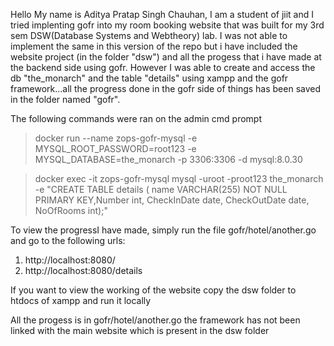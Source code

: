 <p>Hello My name is Aditya Pratap Singh Chauhan, I am a student of jiit and I tried implenting gofr into my room booking website that was built for my 3rd sem DSW(Database Systems and Webtheory) lab.
I was not able to implement the same in this version of the repo but i have included the website project (in the folder "dsw") and all the progess that i have made at the backend side using gofr. 
However I was able to create and access the db "the_monarch" and the table "details" using xampp and the gofr framework...all the progress done in the gofr side of things has been saved in the folder named "gofr".</p>

<p>The following commands were ran on the admin cmd prompt</p>

>docker run --name zops-gofr-mysql -e MYSQL_ROOT_PASSWORD=root123 -e MYSQL_DATABASE=the_monarch -p 3306:3306 -d mysql:8.0.30


>docker exec -it zops-gofr-mysql mysql -uroot -proot123 the_monarch -e "CREATE TABLE details ( name VARCHAR(255) NOT NULL PRIMARY KEY,Number int, CheckInDate date, CheckOutDate date, NoOfRooms int);"

<p>To view the progressI have made, simply run the file gofr/hotel/another.go and go to the following urls:</p>
<ol>
<li>http://localhost:8080/</li>
<li>http://localhost:8080/details</li>
</ol>
<p>If you want to view the working of the website copy the dsw folder to htdocs of xampp and run it locally </p>

<p>All the progess is in gofr/hotel/another.go 
the framework has not been linked with the main website which is present in the dsw folder</p>
